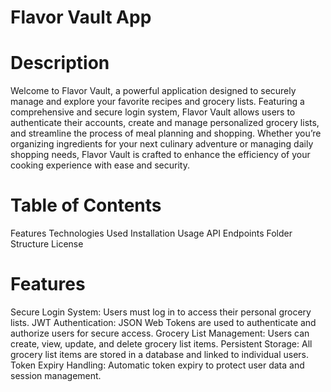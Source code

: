 # Flavor Vault App

# Description
Welcome to Flavor Vault, a powerful application designed to securely manage and explore your favorite recipes and grocery lists. Featuring a comprehensive and secure login system, Flavor Vault allows users to authenticate their accounts, create and manage personalized grocery lists, and streamline the process of meal planning and shopping. Whether you’re organizing ingredients for your next culinary adventure or managing daily shopping needs, Flavor Vault is crafted to enhance the efficiency of your cooking experience with ease and security.

# Table of Contents
Features
Technologies Used
Installation
Usage
API Endpoints
Folder Structure
License

# Features
Secure Login System: Users must log in to access their personal grocery lists.
JWT Authentication: JSON Web Tokens are used to authenticate and authorize users for secure access.
Grocery List Management: Users can create, view, update, and delete grocery list items.
Persistent Storage: All grocery list items are stored in a database and linked to individual users.
Token Expiry Handling: Automatic token expiry to protect user data and session management.